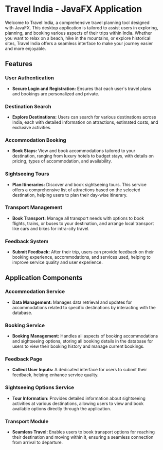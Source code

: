 # Travel India - JavaFX Application

Welcome to Travel India, a comprehensive travel planning tool designed with JavaFX. This desktop application is tailored to assist users in exploring, planning, and booking various aspects of their trips within India. Whether you want to relax on a beach, hike in the mountains, or explore historical sites, Travel India offers a seamless interface to make your journey easier and more enjoyable.

## Features

### User Authentication
- **Secure Login and Registration:** Ensures that each user's travel plans and bookings are personalized and private.

### Destination Search
- **Explore Destinations:** Users can search for various destinations across India, each with detailed information on attractions, estimated costs, and exclusive activities.

### Accommodation Booking
- **Book Stays:** View and book accommodations tailored to your destination, ranging from luxury hotels to budget stays, with details on pricing, types of accommodation, and availability.

### Sightseeing Tours
- **Plan Itineraries:** Discover and book sightseeing tours. This service offers a comprehensive list of attractions based on the selected destination, helping users to plan their day-wise itinerary.

### Transport Management
- **Book Transport:** Manage all transport needs with options to book flights, trains, or buses to your destination, and arrange local transport like cars and bikes for intra-city travel.

### Feedback System
- **Submit Feedback:** After their trip, users can provide feedback on their booking experience, accommodations, and services used, helping to improve service quality and user experience.

## Application Components

### Accommodation Service
- **Data Management:** Manages data retrieval and updates for accommodations related to specific destinations by interacting with the database.

### Booking Service
- **Booking Management:** Handles all aspects of booking accommodations and sightseeing options, storing all booking details in the database for users to view their booking history and manage current bookings.

### Feedback Page
- **Collect User Inputs:** A dedicated interface for users to submit their feedback, helping enhance service quality.

### Sightseeing Options Service
- **Tour Information:** Provides detailed information about sightseeing activities at various destinations, allowing users to view and book available options directly through the application.

### Transport Module
- **Seamless Travel:** Enables users to book transport options for reaching their destination and moving within it, ensuring a seamless connection from arrival to departure.

